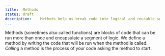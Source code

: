 ```yaml
---
title:	Methods
status:	draft
description:	Methods help us break code into logical and reusable segments. 
...
```


Methods (sometimes also called functions) are blocks of code that can be run more than once and encapsulate a segment of logic. We define a method by writing the code that will be run when the method is called. _Calling_ a method is the process of your code asking the method to start.


